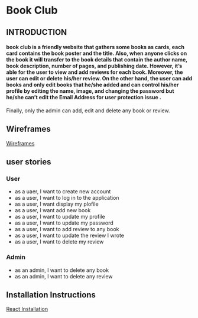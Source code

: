 # Book Club

## INTRODUCTION
#### book club is a friendly website that gathers some books as cards, each card contains the book poster and the title. Also, when anyone clicks on the book it will transfer to the book details that contain the author name, book description, number of pages, and publishing date. However, it’s able for the user to view and add reviews for each book. Moreover, the user can edit or delete his/her review. On the other hand, the user can add books and only edit books that he/she added and can control his/her profile by editing the name, image, and changing the password but he/she can’t edit the Email Address for user protection issue .
Finally, only the admin can add, edit and delete any book or review. 

## Wireframes

[Wireframes](http://https://drive.google.com/file/d/1fv5WuSzKo-_AJWk-zjj0VMIpfkI8sFp6/view?usp=sharing "Wireframes")


## user stories

### User
- as a uaer, I want to create new account
- as a user, I want to log in to the application 
- as a user, I want display my plofile
- as a user, I want add new book
- as a user, I want to update my profile
- as a user, I want to update my password
- as a user, I want to add review to any book
- as a user, I want to update the review I wrote
- as a user, I want to delete my review


### Admin
- as an admin, I want to delete any book
- as an admin, I want to delete any review

## Installation Instructions
[ React Installation  ](http:/https://drive.google.com/file/d/1ZpX-zCX8fwInO9m_boOH4YXHPQRK2Eqh/view?usp=sharing/ "React Instructions ")


